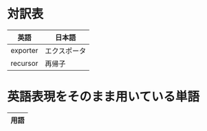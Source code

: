 # 対訳表

| 英語 | 日本語 |
| --- | --- |
| exporter | エクスポータ |
| recursor | 再帰子 |

# 英語表現をそのまま用いている単語

| 用語 |
| --- |

